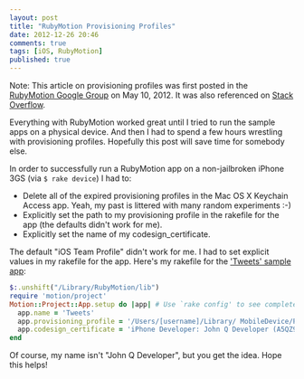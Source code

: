 ```yaml
---
layout: post
title: "RubyMotion Provisioning Profiles"
date: 2012-12-26 20:46
comments: true
tags: [iOS, RubyMotion]
published: true
---
```

Note: This article on provisioning profiles was first posted in the <a href="https://groups.google.com/forum/?fromgroups=#!topic/rubymotion/Nvo8dH_8rkI">RubyMotion Google Group</a> on May 10, 2012. It was also referenced on <a href="http://stackoverflow.com/questions/13539743/rubymotion-build-error-cant-find-a-provisioning-profile-named-mixios-tea">Stack Overflow</a>.

Everything with RubyMotion worked great until I tried to run the sample apps on a physical device. And then I had to spend a few hours wrestling with provisioning profiles. Hopefully this post will save time for somebody else. 

<!--more-->

In order to successfully run a RubyMotion app on a non-jailbroken iPhone 3GS (via `$ rake device`) I had to: 

* Delete all of the expired provisioning profiles in the Mac OS X Keychain Access app. Yeah, my past is littered with many random experiments :-) 
* Explicitly set the path to my provisioning profile in the rakefile for the app (the defaults didn't work for me). 
* Explicitly set the name of my codesign_certificate. 

The default "iOS Team Profile" didn't work for me. I had to set explicit values in my rakefile for the app. Here's my rakefile for the <a href="https://github.com/HipByte/RubyMotionSamples/tree/master/Tweets">'Tweets' sample app</a>:

~~~ ruby
$:.unshift("/Library/RubyMotion/lib") 
require 'motion/project' 
Motion::Project::App.setup do |app| # Use `rake config' to see complete project settings. 
  app.name = 'Tweets' 
  app.provisioning_profile = '/Users/[username]/Library/ MobileDevice/Provisioning Profiles/[string-of-numbers].mobileprovision' 
  app.codesign_certificate = 'iPhone Developer: John Q Developer (A5QZ9QF4Z1)' 
end 
~~~

Of course, my name isn't "John Q Developer", but you get the idea. Hope this helps! 
